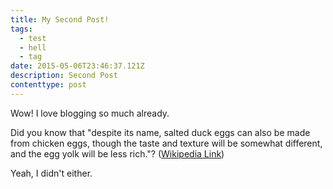 ```yaml
---
title: My Second Post!
tags:
  - test
  - hell
  - tag
date: 2015-05-06T23:46:37.121Z
description: Second Post
contenttype: post
---
```


Wow! I love blogging so much already.

Did you know that "despite its name, salted duck eggs can also be made from
chicken eggs, though the taste and texture will be somewhat different, and the
egg yolk will be less rich."?
([Wikipedia Link](https://en.wikipedia.org/wiki/Salted_duck_egg))

Yeah, I didn't either.
